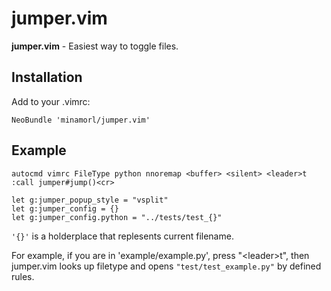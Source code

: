 # jumper.vim

**jumper.vim** - Easiest way to toggle files.

## Installation

Add to your .vimrc:

    NeoBundle 'minamorl/jumper.vim'

## Example

    autocmd vimrc FileType python nnoremap <buffer> <silent> <leader>t :call jumper#jump()<cr>

    let g:jumper_popup_style = "vsplit"
    let g:jumper_config = {}
    let g:jumper_config.python = "../tests/test_{}"

`'{}'` is a holderplace that replesents current filename. 

For example, if you are in 'example/example.py', press "\<leader\>t", then jumper.vim looks up filetype and opens `"test/test_example.py"` by defined rules.
